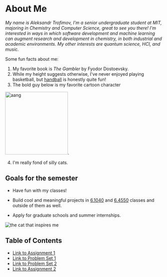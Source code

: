 # About Me

*My name is Aleksandr Trofimov, I'm a senior undergraduate student at MIT, majoring in
Chemistry and Computer Science, great to see you there! I'm interested in ways in
which software development and machine learning can augment research and development
in chemistry, in both industrial and academic environments. My other interests are
quantum science, HCI, and music.*

Some fun facts about me:

1. My favorite book is *The Gambler* by Fyodor Dostoevsky.
2. While my height suggests otherwise, I've never enjoyed playing basketball, but
   [handball](https://en.wikipedia.org/wiki/Handball) is honestly quite fun!
3. The bold guy below is my favorite cartoon character

<img src="assets/aang.jpg" alt="aang" width="200" />.

4. I'm really fond of silly cats.

## Goals for the semester

+ Have fun with my classes!

+ Build cool and meaningful projects in [6.1040](https://61040-fa25.github.io/) and
  [6.4550](https://musictech.mit.edu/ims/#description) classes and outside of them
  as well.
+ Apply for graduate schools and summer internships.

![the cat that inspires me](https://i.pinimg.com/736x/86/2d/2d/862d2d26ce68755b583a292c66f7ef0e.jpg)

## Table of Contents

+ [Link to Assignment 1](assignments/assignment1.md)
+ [Link to Problem Set 1](assignments/problem_set_1/main.md)
+ [Link to Problem Set 2](assignments/problem_set_2.md)
+ [Link to Assignment 2](assignments/assignment2.md)
